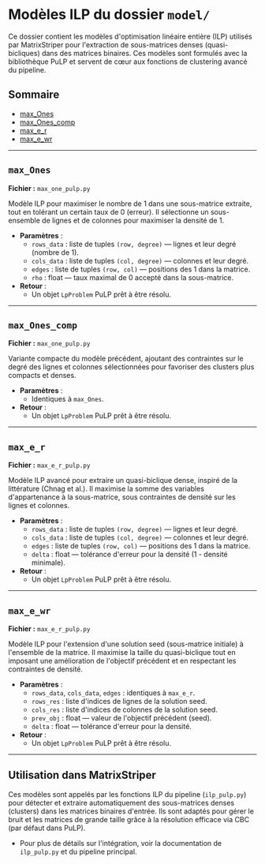 # Modèles ILP du dossier `model/`

Ce dossier contient les modèles d'optimisation linéaire entière (ILP) utilisés par MatrixStriper pour l'extraction de sous-matrices denses (quasi-bicliques) dans des matrices binaires. Ces modèles sont formulés avec la bibliothèque PuLP et servent de cœur aux fonctions de clustering avancé du pipeline.

## Sommaire
- [max_Ones](#max_ones)
- [max_Ones_comp](#max_ones_comp)
- [max_e_r](#max_e_r)
- [max_e_wr](#max_e_wr)

---

## `max_Ones`

**Fichier :** `max_one_pulp.py`

Modèle ILP pour maximiser le nombre de 1 dans une sous-matrice extraite, tout en tolérant un certain taux de 0 (erreur). Il sélectionne un sous-ensemble de lignes et de colonnes pour maximiser la densité de 1.

- **Paramètres** :
  - `rows_data` : liste de tuples `(row, degree)` — lignes et leur degré (nombre de 1).
  - `cols_data` : liste de tuples `(col, degree)` — colonnes et leur degré.
  - `edges` : liste de tuples `(row, col)` — positions des 1 dans la matrice.
  - `rho` : float — taux maximal de 0 accepté dans la sous-matrice.
- **Retour** :
  - Un objet `LpProblem` PuLP prêt à être résolu.

---

## `max_Ones_comp`

**Fichier :** `max_one_pulp.py`

Variante compacte du modèle précédent, ajoutant des contraintes sur le degré des lignes et colonnes sélectionnées pour favoriser des clusters plus compacts et denses.

- **Paramètres** :
  - Identiques à `max_Ones`.
- **Retour** :
  - Un objet `LpProblem` PuLP prêt à être résolu.

---

## `max_e_r`

**Fichier :** `max_e_r_pulp.py`

Modèle ILP avancé pour extraire un quasi-biclique dense, inspiré de la littérature (Chnag et al.). Il maximise la somme des variables d'appartenance à la sous-matrice, sous contraintes de densité sur les lignes et colonnes.

- **Paramètres** :
  - `rows_data` : liste de tuples `(row, degree)` — lignes et leur degré.
  - `cols_data` : liste de tuples `(col, degree)` — colonnes et leur degré.
  - `edges` : liste de tuples `(row, col)` — positions des 1 dans la matrice.
  - `delta` : float — tolérance d'erreur pour la densité (1 - densité minimale).
- **Retour** :
  - Un objet `LpProblem` PuLP prêt à être résolu.

---

## `max_e_wr`

**Fichier :** `max_e_r_pulp.py`

Modèle ILP pour l'extension d'une solution seed (sous-matrice initiale) à l'ensemble de la matrice. Il maximise la taille du quasi-biclique tout en imposant une amélioration de l'objectif précédent et en respectant les contraintes de densité.

- **Paramètres** :
  - `rows_data`, `cols_data`, `edges` : identiques à `max_e_r`.
  - `rows_res` : liste d'indices de lignes de la solution seed.
  - `cols_res` : liste d'indices de colonnes de la solution seed.
  - `prev_obj` : float — valeur de l'objectif précédent (seed).
  - `delta` : float — tolérance d'erreur pour la densité.
- **Retour** :
  - Un objet `LpProblem` PuLP prêt à être résolu.

---

## Utilisation dans MatrixStriper

Ces modèles sont appelés par les fonctions ILP du pipeline (`ilp_pulp.py`) pour détecter et extraire automatiquement des sous-matrices denses (clusters) dans les matrices binaires d'entrée. Ils sont adaptés pour gérer le bruit et les matrices de grande taille grâce à la résolution efficace via CBC (par défaut dans PuLP).

- Pour plus de détails sur l'intégration, voir la documentation de `ilp_pulp.py` et du pipeline principal. 